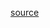 [source](https://blog.appsignal.com/2022/01/26/test-and-optimize-your-ruby-on-rails-database-performance.html)
